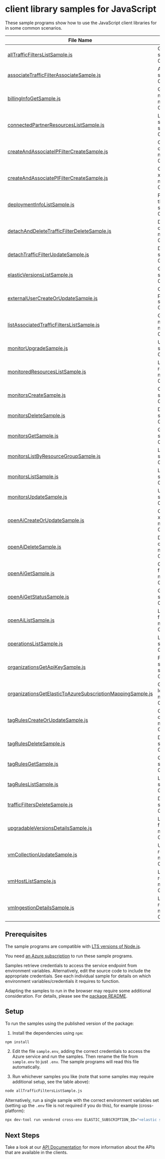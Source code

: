 # client library samples for JavaScript

These sample programs show how to use the JavaScript client libraries for in some common scenarios.

| **File Name**                                                                                                         | **Description**                                                                                                                                                                                                                                               |
| --------------------------------------------------------------------------------------------------------------------- | ------------------------------------------------------------------------------------------------------------------------------------------------------------------------------------------------------------------------------------------------------------- |
| [allTrafficFiltersListSample.js][alltrafficfilterslistsample]                                                         | Get the list of all traffic filters for the account. x-ms-original-file: specification/elastic/resource-manager/Microsoft.Elastic/stable/2024-03-01/examples/AllTrafficFilters_list.json                                                                      |
| [associateTrafficFilterAssociateSample.js][associatetrafficfilterassociatesample]                                     | Associate traffic filter for the given deployment. x-ms-original-file: specification/elastic/resource-manager/Microsoft.Elastic/stable/2024-03-01/examples/AssociateTrafficFilter_Update.json                                                                 |
| [billingInfoGetSample.js][billinginfogetsample]                                                                       | Get marketplace and organization info mapped to the given monitor. x-ms-original-file: specification/elastic/resource-manager/Microsoft.Elastic/stable/2024-03-01/examples/BillingInfo_Get.json                                                               |
| [connectedPartnerResourcesListSample.js][connectedpartnerresourceslistsample]                                         | List of all active deployments that are associated with the marketplace subscription linked to the given monitor. x-ms-original-file: specification/elastic/resource-manager/Microsoft.Elastic/stable/2024-03-01/examples/ConnectedPartnerResources_List.json |
| [createAndAssociateIPFilterCreateSample.js][createandassociateipfiltercreatesample]                                   | Create and Associate IP traffic filter for the given deployment. x-ms-original-file: specification/elastic/resource-manager/Microsoft.Elastic/stable/2024-03-01/examples/IPTrafficFilter_Create.json                                                          |
| [createAndAssociatePlFilterCreateSample.js][createandassociateplfiltercreatesample]                                   | Create and Associate private link traffic filter for the given deployment. x-ms-original-file: specification/elastic/resource-manager/Microsoft.Elastic/stable/2024-03-01/examples/PrivateLinkTrafficFilters_Create.json                                      |
| [deploymentInfoListSample.js][deploymentinfolistsample]                                                               | Fetch information regarding Elastic cloud deployment corresponding to the Elastic monitor resource. x-ms-original-file: specification/elastic/resource-manager/Microsoft.Elastic/stable/2024-03-01/examples/DeploymentInfo_List.json                          |
| [detachAndDeleteTrafficFilterDeleteSample.js][detachanddeletetrafficfilterdeletesample]                               | Detach and Delete traffic filter from the given deployment. x-ms-original-file: specification/elastic/resource-manager/Microsoft.Elastic/stable/2024-03-01/examples/DetachAndDeleteTrafficFilter_Delete.json                                                  |
| [detachTrafficFilterUpdateSample.js][detachtrafficfilterupdatesample]                                                 | Detach traffic filter for the given deployment. x-ms-original-file: specification/elastic/resource-manager/Microsoft.Elastic/stable/2024-03-01/examples/DetachTrafficFilters_Update.json                                                                      |
| [elasticVersionsListSample.js][elasticversionslistsample]                                                             | Get a list of available versions for a region. x-ms-original-file: specification/elastic/resource-manager/Microsoft.Elastic/stable/2024-03-01/examples/ElasticVersions_List.json                                                                              |
| [externalUserCreateOrUpdateSample.js][externalusercreateorupdatesample]                                               | Create User inside elastic deployment which are used by customers to perform operations on the elastic deployment x-ms-original-file: specification/elastic/resource-manager/Microsoft.Elastic/stable/2024-03-01/examples/ExternalUserInfo.json               |
| [listAssociatedTrafficFiltersListSample.js][listassociatedtrafficfilterslistsample]                                   | Get the list of all associated traffic filters for the given deployment. x-ms-original-file: specification/elastic/resource-manager/Microsoft.Elastic/stable/2024-03-01/examples/AssociatedFiltersForDeployment_list.json                                     |
| [monitorUpgradeSample.js][monitorupgradesample]                                                                       | Upgradable version for a monitor resource. x-ms-original-file: specification/elastic/resource-manager/Microsoft.Elastic/stable/2024-03-01/examples/Monitor_Upgrade.json                                                                                       |
| [monitoredResourcesListSample.js][monitoredresourceslistsample]                                                       | List the resources currently being monitored by the Elastic monitor resource. x-ms-original-file: specification/elastic/resource-manager/Microsoft.Elastic/stable/2024-03-01/examples/MonitoredResources_List.json                                            |
| [monitorsCreateSample.js][monitorscreatesample]                                                                       | Create a monitor resource. x-ms-original-file: specification/elastic/resource-manager/Microsoft.Elastic/stable/2024-03-01/examples/Monitors_Create.json                                                                                                       |
| [monitorsDeleteSample.js][monitorsdeletesample]                                                                       | Delete a monitor resource. x-ms-original-file: specification/elastic/resource-manager/Microsoft.Elastic/stable/2024-03-01/examples/Monitors_Delete.json                                                                                                       |
| [monitorsGetSample.js][monitorsgetsample]                                                                             | Get the properties of a specific monitor resource. x-ms-original-file: specification/elastic/resource-manager/Microsoft.Elastic/stable/2024-03-01/examples/Monitors_Get.json                                                                                  |
| [monitorsListByResourceGroupSample.js][monitorslistbyresourcegroupsample]                                             | List all monitors under the specified resource group. x-ms-original-file: specification/elastic/resource-manager/Microsoft.Elastic/stable/2024-03-01/examples/Monitors_ListByResourceGroup.json                                                               |
| [monitorsListSample.js][monitorslistsample]                                                                           | List all monitors under the specified subscription. x-ms-original-file: specification/elastic/resource-manager/Microsoft.Elastic/stable/2024-03-01/examples/Monitors_List.json                                                                                |
| [monitorsUpdateSample.js][monitorsupdatesample]                                                                       | Update a monitor resource. x-ms-original-file: specification/elastic/resource-manager/Microsoft.Elastic/stable/2024-03-01/examples/Monitors_Update.json                                                                                                       |
| [openAiCreateOrUpdateSample.js][openaicreateorupdatesample]                                                           | Create or update a OpenAI integration rule for a given monitor resource. x-ms-original-file: specification/elastic/resource-manager/Microsoft.Elastic/stable/2024-03-01/examples/OpenAI_CreateOrUpdate.json                                                   |
| [openAiDeleteSample.js][openaideletesample]                                                                           | Delete OpenAI integration rule for a given monitor resource. x-ms-original-file: specification/elastic/resource-manager/Microsoft.Elastic/stable/2024-03-01/examples/OpenAI_Delete.json                                                                       |
| [openAiGetSample.js][openaigetsample]                                                                                 | Get OpenAI integration rule for a given monitor resource. x-ms-original-file: specification/elastic/resource-manager/Microsoft.Elastic/stable/2024-03-01/examples/OpenAI_Get.json                                                                             |
| [openAiGetStatusSample.js][openaigetstatussample]                                                                     | Get OpenAI integration status for a given integration. x-ms-original-file: specification/elastic/resource-manager/Microsoft.Elastic/stable/2024-03-01/examples/OpenAI_GetStatus.json                                                                          |
| [openAiListSample.js][openailistsample]                                                                               | List OpenAI integration rule for a given monitor resource. x-ms-original-file: specification/elastic/resource-manager/Microsoft.Elastic/stable/2024-03-01/examples/OpenAI_List.json                                                                           |
| [operationsListSample.js][operationslistsample]                                                                       | List all operations provided by Microsoft.Elastic. x-ms-original-file: specification/elastic/resource-manager/Microsoft.Elastic/stable/2024-03-01/examples/Operations_List.json                                                                               |
| [organizationsGetApiKeySample.js][organizationsgetapikeysample]                                                       | Fetch User API Key from internal database, if it was generated and stored while creating the Elasticsearch Organization. x-ms-original-file: specification/elastic/resource-manager/Microsoft.Elastic/stable/2024-03-01/examples/Organizations_GetApiKey.json |
| [organizationsGetElasticToAzureSubscriptionMappingSample.js][organizationsgetelastictoazuresubscriptionmappingsample] | Get Elastic Organization To Azure Subscription Mapping details for the logged-in user. x-ms-original-file: specification/elastic/resource-manager/Microsoft.Elastic/stable/2024-03-01/examples/Organizations_GetElasticToAzureSubscriptionMapping.json        |
| [tagRulesCreateOrUpdateSample.js][tagrulescreateorupdatesample]                                                       | Create or update a tag rule set for a given monitor resource. x-ms-original-file: specification/elastic/resource-manager/Microsoft.Elastic/stable/2024-03-01/examples/TagRules_CreateOrUpdate.json                                                            |
| [tagRulesDeleteSample.js][tagrulesdeletesample]                                                                       | Delete a tag rule set for a given monitor resource. x-ms-original-file: specification/elastic/resource-manager/Microsoft.Elastic/stable/2024-03-01/examples/TagRules_Delete.json                                                                              |
| [tagRulesGetSample.js][tagrulesgetsample]                                                                             | Get a tag rule set for a given monitor resource. x-ms-original-file: specification/elastic/resource-manager/Microsoft.Elastic/stable/2024-03-01/examples/TagRules_Get.json                                                                                    |
| [tagRulesListSample.js][tagruleslistsample]                                                                           | List the tag rules for a given monitor resource. x-ms-original-file: specification/elastic/resource-manager/Microsoft.Elastic/stable/2024-03-01/examples/TagRules_List.json                                                                                   |
| [trafficFiltersDeleteSample.js][trafficfiltersdeletesample]                                                           | Delete traffic filter from the account. x-ms-original-file: specification/elastic/resource-manager/Microsoft.Elastic/stable/2024-03-01/examples/TrafficFilters_Delete.json                                                                                    |
| [upgradableVersionsDetailsSample.js][upgradableversionsdetailssample]                                                 | List of upgradable versions for a given monitor resource. x-ms-original-file: specification/elastic/resource-manager/Microsoft.Elastic/stable/2024-03-01/examples/UpgradableVersions_Details.json                                                             |
| [vmCollectionUpdateSample.js][vmcollectionupdatesample]                                                               | Update the vm details that will be monitored by the Elastic monitor resource. x-ms-original-file: specification/elastic/resource-manager/Microsoft.Elastic/stable/2024-03-01/examples/VMCollection_Update.json                                                |
| [vmHostListSample.js][vmhostlistsample]                                                                               | List the vm resources currently being monitored by the Elastic monitor resource. x-ms-original-file: specification/elastic/resource-manager/Microsoft.Elastic/stable/2024-03-01/examples/VMHost_List.json                                                     |
| [vmIngestionDetailsSample.js][vmingestiondetailssample]                                                               | List the vm ingestion details that will be monitored by the Elastic monitor resource. x-ms-original-file: specification/elastic/resource-manager/Microsoft.Elastic/stable/2024-03-01/examples/VMIngestion_Details.json                                        |

## Prerequisites

The sample programs are compatible with [LTS versions of Node.js](https://github.com/nodejs/release#release-schedule).

You need [an Azure subscription][freesub] to run these sample programs.

Samples retrieve credentials to access the service endpoint from environment variables. Alternatively, edit the source code to include the appropriate credentials. See each individual sample for details on which environment variables/credentials it requires to function.

Adapting the samples to run in the browser may require some additional consideration. For details, please see the [package README][package].

## Setup

To run the samples using the published version of the package:

1. Install the dependencies using `npm`:

```bash
npm install
```

2. Edit the file `sample.env`, adding the correct credentials to access the Azure service and run the samples. Then rename the file from `sample.env` to just `.env`. The sample programs will read this file automatically.

3. Run whichever samples you like (note that some samples may require additional setup, see the table above):

```bash
node allTrafficFiltersListSample.js
```

Alternatively, run a single sample with the correct environment variables set (setting up the `.env` file is not required if you do this), for example (cross-platform):

```bash
npx dev-tool run vendored cross-env ELASTIC_SUBSCRIPTION_ID="<elastic subscription id>" ELASTIC_RESOURCE_GROUP="<elastic resource group>" node allTrafficFiltersListSample.js
```

## Next Steps

Take a look at our [API Documentation][apiref] for more information about the APIs that are available in the clients.

[alltrafficfilterslistsample]: https://github.com/Azure/azure-sdk-for-js/blob/main/sdk/elastic/arm-elastic/samples/v1/javascript/allTrafficFiltersListSample.js
[associatetrafficfilterassociatesample]: https://github.com/Azure/azure-sdk-for-js/blob/main/sdk/elastic/arm-elastic/samples/v1/javascript/associateTrafficFilterAssociateSample.js
[billinginfogetsample]: https://github.com/Azure/azure-sdk-for-js/blob/main/sdk/elastic/arm-elastic/samples/v1/javascript/billingInfoGetSample.js
[connectedpartnerresourceslistsample]: https://github.com/Azure/azure-sdk-for-js/blob/main/sdk/elastic/arm-elastic/samples/v1/javascript/connectedPartnerResourcesListSample.js
[createandassociateipfiltercreatesample]: https://github.com/Azure/azure-sdk-for-js/blob/main/sdk/elastic/arm-elastic/samples/v1/javascript/createAndAssociateIPFilterCreateSample.js
[createandassociateplfiltercreatesample]: https://github.com/Azure/azure-sdk-for-js/blob/main/sdk/elastic/arm-elastic/samples/v1/javascript/createAndAssociatePlFilterCreateSample.js
[deploymentinfolistsample]: https://github.com/Azure/azure-sdk-for-js/blob/main/sdk/elastic/arm-elastic/samples/v1/javascript/deploymentInfoListSample.js
[detachanddeletetrafficfilterdeletesample]: https://github.com/Azure/azure-sdk-for-js/blob/main/sdk/elastic/arm-elastic/samples/v1/javascript/detachAndDeleteTrafficFilterDeleteSample.js
[detachtrafficfilterupdatesample]: https://github.com/Azure/azure-sdk-for-js/blob/main/sdk/elastic/arm-elastic/samples/v1/javascript/detachTrafficFilterUpdateSample.js
[elasticversionslistsample]: https://github.com/Azure/azure-sdk-for-js/blob/main/sdk/elastic/arm-elastic/samples/v1/javascript/elasticVersionsListSample.js
[externalusercreateorupdatesample]: https://github.com/Azure/azure-sdk-for-js/blob/main/sdk/elastic/arm-elastic/samples/v1/javascript/externalUserCreateOrUpdateSample.js
[listassociatedtrafficfilterslistsample]: https://github.com/Azure/azure-sdk-for-js/blob/main/sdk/elastic/arm-elastic/samples/v1/javascript/listAssociatedTrafficFiltersListSample.js
[monitorupgradesample]: https://github.com/Azure/azure-sdk-for-js/blob/main/sdk/elastic/arm-elastic/samples/v1/javascript/monitorUpgradeSample.js
[monitoredresourceslistsample]: https://github.com/Azure/azure-sdk-for-js/blob/main/sdk/elastic/arm-elastic/samples/v1/javascript/monitoredResourcesListSample.js
[monitorscreatesample]: https://github.com/Azure/azure-sdk-for-js/blob/main/sdk/elastic/arm-elastic/samples/v1/javascript/monitorsCreateSample.js
[monitorsdeletesample]: https://github.com/Azure/azure-sdk-for-js/blob/main/sdk/elastic/arm-elastic/samples/v1/javascript/monitorsDeleteSample.js
[monitorsgetsample]: https://github.com/Azure/azure-sdk-for-js/blob/main/sdk/elastic/arm-elastic/samples/v1/javascript/monitorsGetSample.js
[monitorslistbyresourcegroupsample]: https://github.com/Azure/azure-sdk-for-js/blob/main/sdk/elastic/arm-elastic/samples/v1/javascript/monitorsListByResourceGroupSample.js
[monitorslistsample]: https://github.com/Azure/azure-sdk-for-js/blob/main/sdk/elastic/arm-elastic/samples/v1/javascript/monitorsListSample.js
[monitorsupdatesample]: https://github.com/Azure/azure-sdk-for-js/blob/main/sdk/elastic/arm-elastic/samples/v1/javascript/monitorsUpdateSample.js
[openaicreateorupdatesample]: https://github.com/Azure/azure-sdk-for-js/blob/main/sdk/elastic/arm-elastic/samples/v1/javascript/openAiCreateOrUpdateSample.js
[openaideletesample]: https://github.com/Azure/azure-sdk-for-js/blob/main/sdk/elastic/arm-elastic/samples/v1/javascript/openAiDeleteSample.js
[openaigetsample]: https://github.com/Azure/azure-sdk-for-js/blob/main/sdk/elastic/arm-elastic/samples/v1/javascript/openAiGetSample.js
[openaigetstatussample]: https://github.com/Azure/azure-sdk-for-js/blob/main/sdk/elastic/arm-elastic/samples/v1/javascript/openAiGetStatusSample.js
[openailistsample]: https://github.com/Azure/azure-sdk-for-js/blob/main/sdk/elastic/arm-elastic/samples/v1/javascript/openAiListSample.js
[operationslistsample]: https://github.com/Azure/azure-sdk-for-js/blob/main/sdk/elastic/arm-elastic/samples/v1/javascript/operationsListSample.js
[organizationsgetapikeysample]: https://github.com/Azure/azure-sdk-for-js/blob/main/sdk/elastic/arm-elastic/samples/v1/javascript/organizationsGetApiKeySample.js
[organizationsgetelastictoazuresubscriptionmappingsample]: https://github.com/Azure/azure-sdk-for-js/blob/main/sdk/elastic/arm-elastic/samples/v1/javascript/organizationsGetElasticToAzureSubscriptionMappingSample.js
[tagrulescreateorupdatesample]: https://github.com/Azure/azure-sdk-for-js/blob/main/sdk/elastic/arm-elastic/samples/v1/javascript/tagRulesCreateOrUpdateSample.js
[tagrulesdeletesample]: https://github.com/Azure/azure-sdk-for-js/blob/main/sdk/elastic/arm-elastic/samples/v1/javascript/tagRulesDeleteSample.js
[tagrulesgetsample]: https://github.com/Azure/azure-sdk-for-js/blob/main/sdk/elastic/arm-elastic/samples/v1/javascript/tagRulesGetSample.js
[tagruleslistsample]: https://github.com/Azure/azure-sdk-for-js/blob/main/sdk/elastic/arm-elastic/samples/v1/javascript/tagRulesListSample.js
[trafficfiltersdeletesample]: https://github.com/Azure/azure-sdk-for-js/blob/main/sdk/elastic/arm-elastic/samples/v1/javascript/trafficFiltersDeleteSample.js
[upgradableversionsdetailssample]: https://github.com/Azure/azure-sdk-for-js/blob/main/sdk/elastic/arm-elastic/samples/v1/javascript/upgradableVersionsDetailsSample.js
[vmcollectionupdatesample]: https://github.com/Azure/azure-sdk-for-js/blob/main/sdk/elastic/arm-elastic/samples/v1/javascript/vmCollectionUpdateSample.js
[vmhostlistsample]: https://github.com/Azure/azure-sdk-for-js/blob/main/sdk/elastic/arm-elastic/samples/v1/javascript/vmHostListSample.js
[vmingestiondetailssample]: https://github.com/Azure/azure-sdk-for-js/blob/main/sdk/elastic/arm-elastic/samples/v1/javascript/vmIngestionDetailsSample.js
[apiref]: https://docs.microsoft.com/javascript/api/@azure/arm-elastic?view=azure-node-preview
[freesub]: https://azure.microsoft.com/free/
[package]: https://github.com/Azure/azure-sdk-for-js/tree/main/sdk/elastic/arm-elastic/README.md
